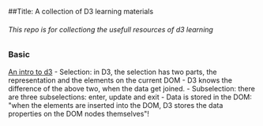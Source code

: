 ##Title: A collection of D3 learning materials
###### This repo is for collectiong the usefull resources of d3 learning

### Basic
[An intro to d3](http://www.samselikoff.com/tutorials/intro-to-d3-big-data.html)
	- Selection: in D3, the selection has two parts, the representation and the elements on the current DOM
		- D3 knows the difference of the above two, when the data get joined.
	- Subselection: there are three subselections: enter, update and exit
	- Data is stored in the DOM: "when the elements are inserted into the DOM, D3 stores the data properties on the DOM nodes themselves"!